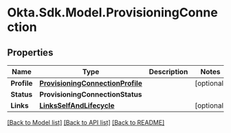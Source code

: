 # Okta.Sdk.Model.ProvisioningConnection

## Properties

Name | Type | Description | Notes
------------ | ------------- | ------------- | -------------
**Profile** | [**ProvisioningConnectionProfile**](ProvisioningConnectionProfile.md) |  | [optional] 
**Status** | **ProvisioningConnectionStatus** |  | 
**Links** | [**LinksSelfAndLifecycle**](LinksSelfAndLifecycle.md) |  | [optional] 

[[Back to Model list]](../README.md#documentation-for-models) [[Back to API list]](../README.md#documentation-for-api-endpoints) [[Back to README]](../README.md)

